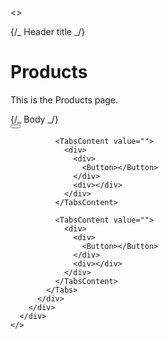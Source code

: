 <>

<div>
{/_ Header title _/}
<div className="m-3">
<h1 className="text-2xl font-semibold">Products</h1>
<p className="text-sm">This is the Products page.</p>
</div>
{/_ Body _/}
<div>
<div></div>
<div>
<Tabs defaultValue="">
<TabsList>
<TabsTrigger value=""></TabsTrigger>
<TabsTrigger value=""></TabsTrigger>
<TabsTrigger value=""></TabsTrigger>
</TabsList>
<TabsContent value="">
<div>
<div>
<Button></Button>

</div>
<div></div>
</div>
</TabsContent>

              <TabsContent value="">
                <div>
                  <div>
                    <Button></Button>
                  </div>
                  <div></div>
                </div>
              </TabsContent>

              <TabsContent value="">
                <div>
                  <div>
                    <Button></Button>
                  </div>
                  <div></div>
                </div>
              </TabsContent>
            </Tabs>
          </div>
        </div>
      </div>
    </>
